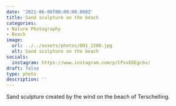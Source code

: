 ```yaml
---
date: '2021-06-06T00:00:00.000Z'
title: Sand sculpture on the beach
categories:
- Nature Photography
- Beach
image:
  url: ../../assets/photos/D01_2200.jpg
  alt: Sand sculpture on the beach
socials:
  instagram: https://www.instagram.com/p/CPxvEDEgcbv/
draft: false
type: photo
description: ''
---
```

Sand sculpture created by the wind on the beach of Terschelling.

